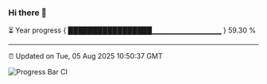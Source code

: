 ### Hi there 👋

⏳ Year progress { █████████████████▁▁▁▁▁▁▁▁▁▁▁▁▁ } 59.30 %

---

⏰ Updated on Tue, 05 Aug 2025 10:50:37 GMT

![Progress Bar CI](https://github.com/IshwaranRudhara/GIT-ACTION/workflows/Progress%20Bar%20CI/badge.svg)
